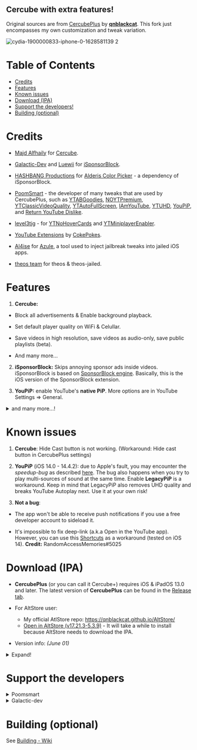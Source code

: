 ## Cercube with extra features!

Original sources are from [CercubePlus](https://github.com/qnblackcat/CercubePlus) by [**qnblackcat**](https://github.com/qnblackcat). This fork just encompasses my own customization and tweak variation.

![cydia-1900000833-iphone-0-1628581139 2](https://user-images.githubusercontent.com/52943116/135557251-f4be8ccf-8f0b-4d19-9fcf-6c9544aba281.PNG)

# Table of Contents

- [Credits](#credits)
- [Features](#features)
- [Known issues](#known-issues)
- [Download (IPA)](#download-ipa)
- [Support the developers!](#support-the-developers)
- [Building (optional)](#building-optional)

# Credits

- [Majd Alfhaily](https://twitter.com/freemanrepo?s=21) for [Cercube](https://apt.alfhaily.me/depiction/FDXO5R).

- [Galactic-Dev](https://github.com/Galactic-Dev) and [Luewii](https://github.com/Luewii) for [iSponsorBlock](https://github.com/Galactic-Dev/iSponsorBlock).

- [HASHBANG Productions](https://github.com/hbang) for [Alderis Color Picker](https://github.com/hbang/Alderis) - a dependency of iSponsorBlock.

- [PoomSmart](https://twitter.com/poomsmart?s=21) - the developer of many tweaks that are used by CercubePlus, such as [YTABGoodies](https://poomsmart.github.io/repo/depictions/ytabgoodies.html), [NOYTPremium](https://poomsmart.github.io/repo/depictions/noytpremium.html), [YTClassicVideoQuality](https://poomsmart.github.io/repo/depictions/ytclassicvideoquality.html), [YTAutoFullScreen](https://github.com/PoomSmart/YTAutoFullScreen/), [IAmYouTube](https://github.com/PoomSmart/IAmYouTube), [YTUHD](https://poomsmart.github.io/repo/depictions/ytuhd.html), [YouPiP](https://poomsmart.github.io/repo/depictions/youpip.html), and [Return YouTube Dislike](https://github.com/PoomSmart/Return-YouTube-Dislikes).

- [level3tjg](https://twitter.com/level3tjg) - for [YTNoHoverCards](https://github.com/level3tjg/YTNoHoverCards) and [YTMiniplayerEnabler](https://github.com/level3tjg/YTMiniplayerEnabler).

- [YouTube Extensions](https://github.com/CokePokes/YoutubeExtensions) by [CokePokes](https://github.com/CokePokes/).

- [Al4ise](https://github.com/Al4ise) for [Azule](https://github.com/Al4ise/Azule), a tool used to inject jailbreak tweaks into jailed iOS apps.

- [theos team](https://github.com/theos/theos) for theos & theos-jailed.

# Features

1. **Cercube:**

- Block all advertisements & Enable background playback.

- Set default player quality on WiFi & Celullar.

- Save videos in high resolution, save videos as audio-only, save public playlists (beta).

- And many more...

2. **iSponsorBlock:** Skips annoying sponsor ads inside videos. iSponsorBlock is based on [SponsorBlock engine](https://sponsor.ajay.app/). Basically, this is the iOS version of the SponsorBlock extension.

3. **YouPiP:** enable YouTube's **native PiP**. More options are in YouTube Settings => General.

<details>
  <summary>and many more...!</summary>

4. **YTABGoodies:** allow you to disable some YouTube A/B testing features. It is a combination of several tweaks, such as:

- YouAreThere: disable "Video paused. Continue watching?" popup in the YouTube app when you play a long video.

- YouRememberCaption: make YouTube remember your video caption setting (if not already).

- YTNoCheckLocalNetwork: block the Local Network permission popup.

9. **NOYTPremium:** remove YouTube Premium upsell alerts.

any many more...

</details>

# Known issues

1. **Cercube**: Hide Cast button is not working. (Workaround: Hide cast button in CercubePlus settings)

2. **YouPiP** (iOS 14.0 - 14.4.2): due to Apple's fault, you may encounter the _speedup-bug_ as described [here](https://drive.google.com/file/d/1NKdv1fr_KRWgD8nhkMDfG2eLBnbdeVtX/view?usp=sharing). The bug also happens when you try to play multi-sources of sound at the same time. Enable **LegacyPiP** is a workaround. Keep in mind that LegacyPiP also removes UHD quality and breaks YouTube Autoplay next. Use it at your own risk!

3. **Not a bug**:

- The app won't be able to receive push notifications if you use a free developer account to sideload it.

- It's impossible to fix deep-link (a.k.a Open in the YouTube app). However, you can use this [Shortcuts](https://shortcutsgallery.com/shortcuts/open-in-youtube/) as a workaround (tested on iOS 14). **Credit:** RandomAccessMemories#5025

# Download (IPA)

- **CercubePlus** (or you can call it Cercube+) requires iOS & iPadOS 13.0 and later. The latest version of **CercubePlus** can be found in the [Release tab](https://github.com/qnblackcat/CercubePlus/releases).

- For AltStore user:

  - My official AtlStore repo: https://qnblackcat.github.io/AltStore/
  - [Open in AltStore (v17.21.3-5.3.9)](https://tinyurl.com/yc6h4jwj) - It will take a while to install because AltStore needs to download the IPA.

- Version info: _(June 01)_

<details>
  <summary>Expand!</summary>

| **Tweaks/App** | **Version** | **Open source** |
| :------------: | :----------:| :-------------: |
| **YouTube** | 17.21.3 | ✖︎ |
| [Cercube](https://apt.alfhaily.me/depiction/FDXO5R) | 5.3.9 | ✖︎ |
| [Open in YouTube](https://github.com/CokePokes/YoutubeExtensions/) | 1.2 | ✖︎ |
| **Return YouTube Dislike** | 1.6.4 | [✔︎](https://github.com/PoomSmart/Return-YouTube-Dislikes) |
| **iSponsorBlock** | 1.0-14 | [✔︎](https://github.com/Galactic-Dev/iSponsorBlock) |
| **Alderis Color Picker** | 1.2 | [✔︎](https://github.com/hbang/Alderis) |
| **YTABGoodies** | 1.0 | [✔︎](https://poomsmart.github.io/repo/depictions/ytabgoodies.html) |
| **NoYTPremium** | 1.0.4 | [✔︎](https://github.com/PoomSmart/NoYTPremium) |
| **YTClassicVideoQuality** | 1.0.1 | [✔︎](https://github.com/PoomSmart/YTClassicVideoQuality) |
| **YTNoHoverCards** | 0.0.3 | [✔︎](https://github.com/level3tjg/YTNoHoverCards) |
| **YTUHD** | 1.2.7 | [✔︎](https://github.com/PoomSmart/YTUHD) |
| **YouPiP** | 1.7.0 | [✔︎](https://github.com/PoomSmart/YouPiP) |
| **IAmYouTube** | 1.2.0 | [✔︎](https://github.com/PoomSmart/IAmYouTube) |
| **YTSpeed** | 1.0.1 | [✔︎](https://github.com/Lyvendia/YTSpeed) |
| **YTAutoFullScreen** | 1.0.1 | [✔︎](https://github.com/Lyvendia/YTSpeed) |
| **YTMiniplayerEnabler** | 0.0.2 | [✔︎](https://github.com/level3tjg/YTMiniplayerEnabler) |

</details>

# Support the developers

<details>
  <summary>Poomsmart</summary>

- Paypal: https://poomsmart.github.io/

</details>

<details>
  <summary>Galactic-dev</summary>
  
- Paypal: https://www.paypal.com/paypalme/DBrett684

- Venmo: https://venmo.com/u/DavidBrett
</details>

# Building (optional)

See [Building - Wiki](https://github.com/qnblackcat/CercubePlus/wiki/Building)
